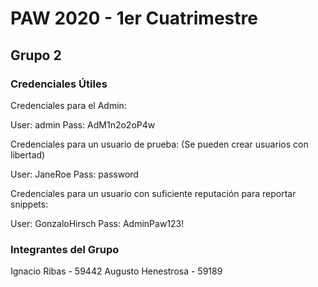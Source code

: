 # PAW 2020 - 1er Cuatrimestre

## Grupo 2

### Credenciales Útiles

Credenciales para el Admin:

User: admin
Pass: AdM1n2o2oP4w

Credenciales para un usuario de prueba:
(Se pueden crear usuarios con libertad)

User: JaneRoe
Pass: password

Credenciales para un usuario con suficiente reputación para reportar snippets:

User: GonzaloHirsch
Pass: AdminPaw123!

### Integrantes del Grupo

Ignacio Ribas - 59442
Augusto Henestrosa - 59189
